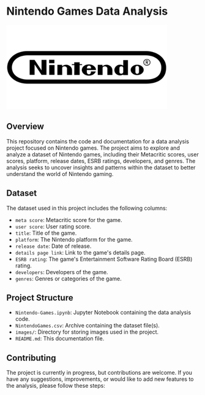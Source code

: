 # Nintendo Games Data Analysis

 <img src="nintendo_logo.png" alt="Nintendo Logo" width="420" height="220">

## Overview

This repository contains the code and documentation for a data analysis project focused on Nintendo games. The project aims to explore and analyze a dataset of Nintendo games, including their Metacritic scores, user scores, platform, release dates, ESRB ratings, developers, and genres. The analysis seeks to uncover insights and patterns within the dataset to better understand the world of Nintendo gaming.

## Dataset

The dataset used in this project includes the following columns:

- `meta score`: Metacritic score for the game.
- `user score`: User rating score.
- `title`: Title of the game.
- `platform`: The Nintendo platform for the game.
- `release date`: Date of release.
- `details page link`: Link to the game's details page.
- `ESRB rating`: The game's Entertainment Software Rating Board (ESRB) rating.
- `developers`: Developers of the game.
- `genres`: Genres or categories of the game.

## Project Structure

- `Nintendo-Games.ipynb`: Jupyter Notebook containing the data analysis code.
- `NintendoGames.csv`: Archive containing the dataset file(s).
- `images/`: Directory for storing images used in the project.
- `README.md`: This documentation file.

## Contributing
The project is currently in progress, but contributions are welcome. If you have any suggestions, improvements, or would like to add new features to the analysis, please follow these steps:

